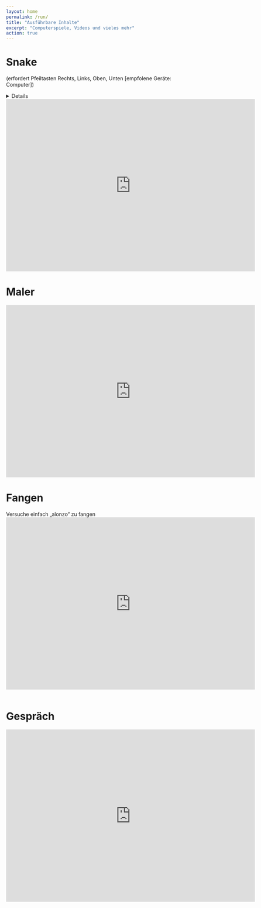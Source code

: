 ```yaml
---
layout: home
permalink: /run/
title: "Ausführbare Inhalte"
excerpt: "Computerspiele, Videos und vieles mehr"
action: true
---
```


<p><h1>Snake</h1> (erfordert Pfeiltasten Rechts, Links, Oben, Unten [empfolene Geräte: Computer])</p>
<details>
	<ul>
		<h1>Tastenkürzel</h1>
		<li>Hintergrund: g=Grüner Ramen ; r=Roter Ramen ; b=Blauer Ramen ; o=Originaler Ramen</li>
		<li>Pfeiltasten: Rechts=Nach Rechts ; Oben=Nach Oben ; Unten=Nach Unten ; Links=Nach Links</li>
	</ul>
</details>
<iframe width="680" height="471" frameBorder=0 allowfullscreen allow="geolocation; microphone; camera" title="SNAKE" src="https://snap.berkeley.edu/embed?projectname=snake&username=viktor%2dchiarcos&"> </iframe>
<h1>Maler</h1>
<iframe width="680" height="471" frameBorder=0 allowfullscreen allow="geolocation; microphone; camera" title="MALER" src="https://snap.berkeley.edu/embed?projectname=maler&username=viktor%2dchiarcos&"> </iframe>
<h1>Fangen</h1>Versuche einfach „alonzo“ zu fangen<br>
<iframe width="680" height="471" frameBorder=0 allowfullscreen allow="geolocation; microphone; camera" title="Fangen" src="https://snap.berkeley.edu/embed?projectname=fangen&username=viktor%2dchiarcos&"> </iframe><br><br>
<h1>Gespräch</h1>
<iframe width="680" height="471" frameBorder=0 allowfullscreen allow="geolocation; microphone; camera" title="Gespräch" src="https://snap.berkeley.edu/embed?projectname=%20gespraech&username=viktor%2dchiarcos&"> </iframe>
